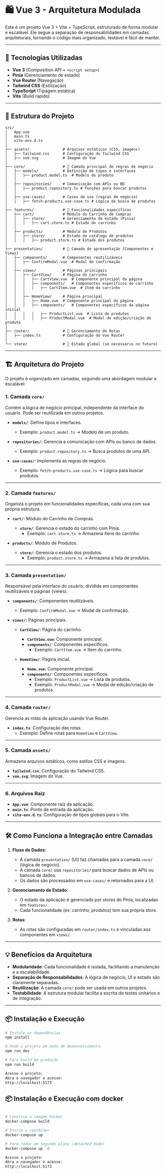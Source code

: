 # 🛍️ Vue 3 - Arquitetura Modulada

Este é um projeto Vue 3 + Vite + TypeScript, estruturado de forma modular e escalável. Ele segue a separação de responsabilidades em camadas arquiteturais, tornando o código mais organizado, testável e fácil de manter.

---

## 🚀 Tecnologias Utilizadas

- **Vue 3** (Composition API + `<script setup>`)
- **Pinia** (Gerenciamento de estado)
- **Vue Router** (Navegação)
- **Tailwind CSS** (Estilização)
- **TypeScript** (Tipagem estática)
- **Vite** (Build rápido)

---

## 📂 Estrutura do Projeto
```
src/
│   App.vue
│   main.ts
│   vite-env.d.ts
│
├── assets/               # Arquivos estáticos (CSS, imagens)
│   ├── tailwind.css      # Configuração do Tailwind CSS
│   ├── vue.svg           # Imagem do Vue
│
├── core/                 # 🔹 Camada principal de regras de negócio
│   ├── models/           # Definição de tipos e interfaces
│   │   ├── product.model.ts  # Modelo do produto
│   │
│   ├── repositories/     # Comunicação com APIs ou BD
│   │   ├── product.repository.ts # Funções para buscar produtos
│   │
│   ├── use-cases/        # Casos de uso (regras de negócio)
│   │   ├── fetch-products.use-case.ts # Lógica de busca de produtos
│
├── features/             # 🔹 Funcionalidades específicas
│   ├── cart/             # Módulo do Carrinho de Compras
│   │   ├── store/        # Gerenciamento de estado (Pinia)
│   │   │   ├── cart.store.ts # Estado do carrinho
│   │
│   ├── products/         # Módulo de Produtos
│   │   ├── store/        # Estado do catálogo de produtos
│   │   │   ├── product.store.ts # Estado dos produtos
│
├── presentation/         # 🔹 Camada de apresentação (Componentes e Views)
│   ├── components/       # Componentes reutilizáveis
│   │   ├── ConfirmModal.vue  # Modal de confirmação
│   │
│   ├── views/            # Páginas principais
│   │   ├── CartView/     # Página do carrinho
│   │   │   ├── CartView.vue  # Componente principal da página
│   │   │   ├── components/   # Componentes específicos do carrinho
│   │   │   │   ├── CartItem.vue  # Item do carrinho
│   │   │
│   │   ├── HomeView/     # Página principal
│   │   │   ├── Home.vue  # Componente principal da página
│   │   │   ├── components/   # Componentes específicos da página inicial
│   │   │   │   ├── ProductList.vue  # Lista de produtos
│   │   │   │   ├── ProductModal.vue  # Modal de edição/criação de produto
│
├── router/               # 🔹 Gerenciamento de Rotas
│   ├── index.ts          # Configuração do Vue Router
│
└── store/                # 🔹 Estado global (se necessário no futuro)
```
---

## 🏗️ Arquitetura do Projeto

O projeto é organizado em camadas, seguindo uma abordagem modular e escalável:

### 1. **Camada `core/`**
Contém a lógica de negócio principal, independente da interface do usuário. Pode ser reutilizada em outros projetos.

- **`models/`**: Define tipos e interfaces.
  - Exemplo: `product.model.ts` → Modelo de um produto.
  
- **`repositories/`**: Gerencia a comunicação com APIs ou banco de dados.
  - Exemplo: `product.repository.ts` → Busca produtos de uma API.

- **`use-cases/`**: Implementa as regras de negócio.
  - Exemplo: `fetch-products.use-case.ts` → Lógica para buscar produtos.

---

### 2. **Camada `features/`**
Organiza o projeto em funcionalidades específicas, cada uma com sua própria estrutura.

- **`cart/`**: Módulo do Carrinho de Compras.
  - **`store/`**: Gerencia o estado do carrinho com Pinia.
    - Exemplo: `cart.store.ts` → Armazena itens do carrinho.

- **`products/`**: Módulo de Produtos.
  - **`store/`**: Gerencia o estado dos produtos.
    - Exemplo: `product.store.ts` → Armazena a lista de produtos.

---

### 3. **Camada `presentation/`**
Responsável pela interface do usuário, dividida em componentes reutilizáveis e páginas (views).

- **`components/`**: Componentes reutilizáveis.
  - Exemplo: `ConfirmModal.vue` → Modal de confirmação.

- **`views/`**: Páginas principais.
  - **`CartView/`**: Página do carrinho.
    - **`CartView.vue`**: Componente principal.
    - **`components/`**: Componentes específicos.
      - Exemplo: `CartItem.vue` → Item do carrinho.

  - **`HomeView/`**: Página inicial.
    - **`Home.vue`**: Componente principal.
    - **`components/`**: Componentes específicos.
      - Exemplo: `ProductList.vue` → Lista de produtos.
      - Exemplo: `ProductModal.vue` → Modal de edição/criação de produtos.

---

### 4. **Camada `router/`**
Gerencia as rotas da aplicação usando Vue Router.

- **`index.ts`**: Configuração das rotas.
  - Exemplo: Define rotas para `HomeView` e `CartView`.

---

### 5. **Camada `assets/`**
Armazena arquivos estáticos, como estilos CSS e imagens.

- **`tailwind.css`**: Configuração do Tailwind CSS.
- **`vue.svg`**: Imagem do Vue.

---

### 6. **Arquivos Raiz**
- **`App.vue`**: Componente raiz da aplicação.
- **`main.ts`**: Ponto de entrada da aplicação.
- **`vite-env.d.ts`**: Configuração de tipos globais para o Vite.

---

## 🛠️ Como Funciona a Integração entre Camadas

1. **Fluxo de Dados**:
   - A camada `presentation/` (UI) faz chamadas para a camada `core/` (lógica de negócio).
   - A camada `core/` usa `repositories/` para buscar dados de APIs ou bancos de dados.
   - Os dados são processados em `use-cases/` e retornados para a UI.

2. **Gerenciamento de Estado**:
   - O estado da aplicação é gerenciado por stores do Pinia, localizadas em `features/`.
   - Cada funcionalidade (ex: carrinho, produtos) tem sua própria store.

3. **Rotas**:
   - As rotas são configuradas em `router/index.ts` e vinculadas aos componentes em `views/`.

---

## 💡 Benefícios da Arquitetura

- **Modularidade**: Cada funcionalidade é isolada, facilitando a manutenção e a escalabilidade.
- **Separação de Responsabilidades**: A lógica de negócio, UI e estado são claramente separadas.
- **Reutilização**: A camada `core/` pode ser usada em outros projetos.
- **Testabilidade**: A estrutura modular facilita a escrita de testes unitários e de integração.

---

## 📦 Instalação e Execução

```bash
# Instale as dependências
npm install

# Rode o projeto em modo de desenvolvimento
npm run dev

# Para build de produção
npm run build

Acesse o projeto:
Abra o navegador e acesse:
http://localhost:5173
```
## 📦 Instalação e Execução com docker

```bash

# Construa a imagem Docker
docker-compose build

# Inicie o contêiner
docker-compose up

# Para rodar em segundo plano (detached mode)
docker-compose up -d

Acesse o projeto:
Abra o navegador e acesse:
http://localhost:5173
```
